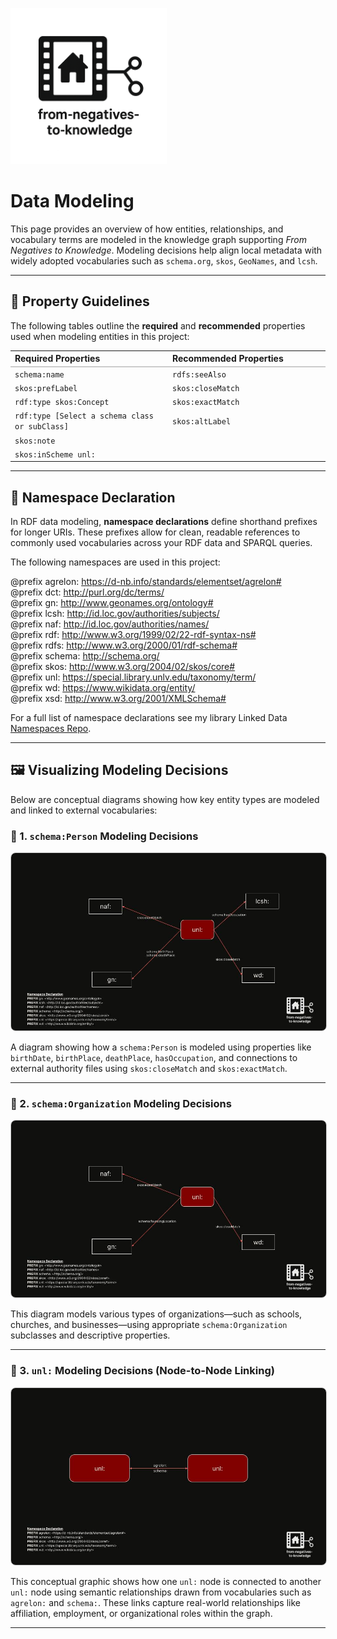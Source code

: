 <link rel="stylesheet" href="style.css">

<p align="left">
  <a href="https://darnellemelvin.github.io/from-negatives-to-knowledge">
    <img src="assets/images/negative2nodeInverse_logo.png" alt="Home" style="height: 250px;">
  </a>
</p>

# Data Modeling

This page provides an overview of how entities, relationships, and vocabulary terms are modeled in the knowledge graph supporting *From Negatives to Knowledge*. Modeling decisions help align local metadata with widely adopted vocabularies such as `schema.org`, `skos`, `GeoNames`, and `lcsh`.

---

## 🧾 Property Guidelines

The following tables outline the **required** and **recommended** properties used when modeling entities in this project:

<table style="width:100%; border-collapse: collapse; margin-top: 1em;">
  <tr>
    <th style="width:50%; text-align: left; border-bottom: 2px solid #ccc;">Required Properties</th>
    <th style="width:50%; text-align: left; border-bottom: 2px solid #ccc;">Recommended Properties</th>
  </tr>
  <tr>
    <td><code>schema:name</code></td>
    <td><code>rdfs:seeAlso</code></td>
  </tr>
  <tr>
    <td><code>skos:prefLabel</code></td>
    <td><code>skos:closeMatch</code></td>
  </tr>
  <tr>
    <td><code>rdf:type skos:Concept</code></td>
    <td><code>skos:exactMatch</code></td>
  </tr>
  <tr>
    <td><code>rdf:type [Select a schema class or subClass]</code></td>
    <td><code>skos:altLabel</code></td>
  </tr>
  <tr>
    <td><code>skos:note</code></td>
    <td></td>
  </tr>
  <tr>
    <td><code>skos:inScheme unl:</code></td>
    <td></td>
  </tr>
</table>

---

## 🧭 Namespace Declaration

In RDF data modeling, **namespace declarations** define shorthand prefixes for longer URIs. These prefixes allow for clean, readable references to commonly used vocabularies across your RDF data and SPARQL queries.

The following namespaces are used in this project:

 
@prefix agrelon: <https://d-nb.info/standards/elementset/agrelon#>   
@prefix dct:     <http://purl.org/dc/terms/>  
@prefix gn:      <http://www.geonames.org/ontology#>   
@prefix lcsh:    <http://id.loc.gov/authorities/subjects/>   
@prefix naf:     <http://id.loc.gov/authorities/names/>   
@prefix rdf:     <http://www.w3.org/1999/02/22-rdf-syntax-ns#>   
@prefix rdfs:    <http://www.w3.org/2000/01/rdf-schema#>   
@prefix schema:  <http://schema.org/>   
@prefix skos:    <http://www.w3.org/2004/02/skos/core#>   
@prefix unl:     <https://special.library.unlv.edu/taxonomy/term/>   
@prefix wd:      <https://www.wikidata.org/entity/>  
@prefix xsd:     <http://www.w3.org/2001/XMLSchema#>   

For a full list of namespace declarations see my library Linked Data <a href="https://github.com/darnelleMelvin/libraryLinkedData_namespaces" target="_blank">Namespaces Repo</a>.

---

## 🖼️ Visualizing Modeling Decisions

Below are conceptual diagrams showing how key entity types are modeled and linked to external vocabularies:

### 📌 1. `schema:Person` Modeling Decisions

<p align="center">
  <img src="assets/images/dataModel_schemaPerson.jpg" alt="Data model for schema:Person" style="max-width: 100%; border: 1px solid #ccc; border-radius: 8px;">
</p>

A diagram showing how a `schema:Person` is modeled using properties like `birthDate`, `birthPlace`, `deathPlace`, `hasOccupation`, and connections to external authority files using `skos:closeMatch` and `skos:exactMatch`.

---

### 📌 2. `schema:Organization` Modeling Decisions

<p align="center">
  <img src="assets/images/dataModel_schemaOrg.jpg" alt="Data model for schema:Organization" style="max-width: 100%; border: 1px solid #ccc; border-radius: 8px;">
</p>

This diagram models various types of organizations—such as schools, churches, and businesses—using appropriate `schema:Organization` subclasses and descriptive properties.

---

### 📌 3. `unl:` Modeling Decisions (Node-to-Node Linking) 

<p align="center">
  <img src="assets/images/dataModel_unlNode2Node.jpg" alt="unl: Node Linkage Model" style="max-width: 100%; border: 1px solid #ccc; border-radius: 8px;">
</p>

This conceptual graphic shows how one `unl:` node is connected to another `unl:` node using semantic relationships drawn from vocabularies such as `agrelon:` and `schema:`. These links capture real-world relationships like affiliation, employment, or organizational roles within the graph.


---

